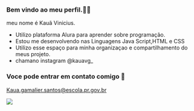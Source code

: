 ### Bem vindo ao meu perfil.🖕🏽

meu nome é Kauã Vinicius.

- Utilizo plataforma Alura para aprender sobre programação.
- Estou me desenvolvendo nas Linguagens Java Script,HTML e CSS
- Utilizo esse espaço para minha organizaçao e compartilhamento do meus projeto.
- chamano instagram @kauavg_


### Voce pode entrar em contato comigo 📲

Kaua.gamalier.santos@escola.pr.gov.br


![](https://media1.tenor.com/m/9Nz-xlpzvRgAAAAC/neymar-jr.gif)
